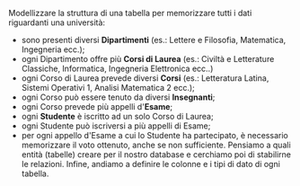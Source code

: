 Modellizzare la struttura di una tabella per memorizzare tutti i dati riguardanti una università:
- sono presenti diversi **Dipartimenti** (es.: Lettere e Filosofia, Matematica, Ingegneria ecc.);
- ogni Dipartimento offre più **Corsi di Laurea** (es.: Civiltà e Letterature Classiche, Informatica, Ingegneria Elettronica ecc..)
- ogni Corso di Laurea prevede diversi **Corsi** (es.: Letteratura Latina, Sistemi Operativi 1, Analisi Matematica 2 ecc.);
- ogni Corso può essere tenuto da diversi **Insegnanti**;
- ogni Corso prevede più appelli d'**Esame**;
- ogni **Studente** è iscritto ad un solo Corso di Laurea;
- ogni Studente può iscriversi a più appelli di Esame;
- per ogni appello d'Esame a cui lo Studente ha partecipato, è necessario memorizzare il voto ottenuto, anche se non sufficiente.
Pensiamo a quali entità (tabelle) creare per il nostro database e cerchiamo poi di stabilirne le relazioni. Infine, andiamo a definire le colonne e i tipi di dato di ogni tabella.